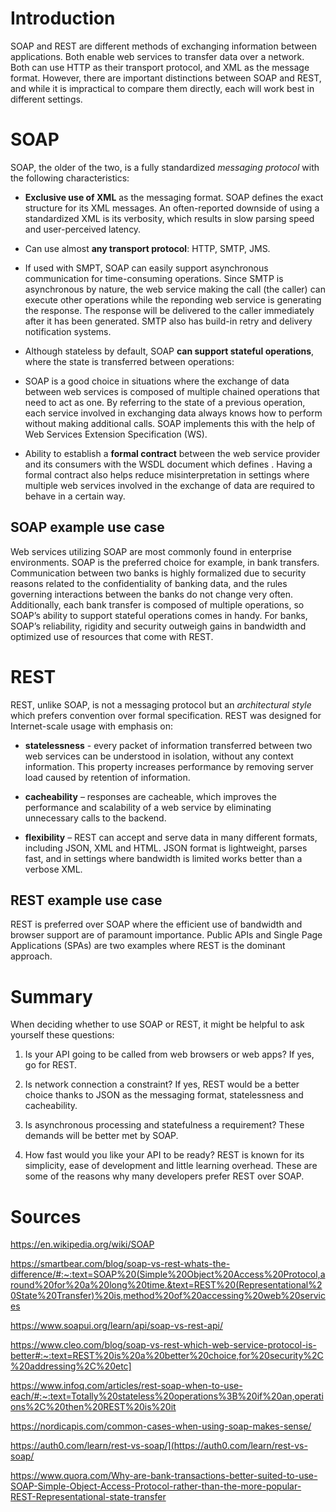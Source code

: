 # Introduction

SOAP and REST are different methods of exchanging information between applications. Both enable web services to transfer data over a network. Both can use HTTP as their transport protocol, and XML as the message format. However, there are important distinctions between SOAP and REST, and while it is impractical to compare them directly, each will work best in different settings.

# SOAP

SOAP, the older of the two, is a fully standardized *messaging protocol* with the following characteristics:

- **Exclusive use of XML** as the messaging format. SOAP defines the exact structure for its XML messages. An often-reported downside of using a standardized XML is its verbosity, which results in slow parsing speed and user-perceived latency.

- Can use almost **any transport protocol**: HTTP, SMTP, JMS.

-  If used with SMPT, SOAP can easily support asynchronous communication  for time-consuming operations. Since SMTP is asynchronous by nature, the web service making the call (the caller) can execute other operations while the reponding web service is generating the response. The response will be delivered to the caller immediately after it has been generated. SMTP also has build-in retry and delivery notification systems.

- Although stateless by default, SOAP **can support stateful operations**, where the state is transferred between operations:

- SOAP is a good choice in situations where the exchange of data between web services is composed of multiple chained operations that need to act as one.  By referring to the state of a previous operation, each service involved in exchanging data always knows how to perform without making additional calls. SOAP implements this with the help of Web Services Extension Specification (WS).

- Ability to establish a **formal contract** between the web service provider and its consumers with the WSDL document which defines . Having a formal contract also helps reduce misinterpretation in settings where multiple web services involved in the exchange of data are required to behave in a certain way.

## SOAP example use case

Web services utilizing SOAP are most commonly found in enterprise environments. SOAP is the preferred choice for example, in bank transfers. Communication between two banks is highly formalized due to security reasons related to the confidentiality of banking data, and the rules governing interactions between the banks do not change very often. Additionally, each bank transfer is composed of multiple operations, so SOAP’s ability to support stateful operations comes in handy. For banks, SOAP’s reliability, rigidity and security outweigh gains in bandwidth and optimized use of resources that come with REST.

# REST

REST, unlike SOAP, is not a messaging protocol but an *architectural style* which prefers convention over formal specification. REST was designed for Internet-scale usage with emphasis on:

- **statelessness** - every packet of information transferred between two web services can be understood in isolation, without any context information. This property increases performance by removing server load caused by retention of information.

- **cacheability** – responses are cacheable, which improves the performance and scalability of a web service by eliminating unnecessary calls to the backend.

- **flexibility** – REST can accept and serve data in many different formats, including JSON, XML and HTML. JSON format is lightweight, parses fast, and in settings where bandwidth is limited works better than a verbose XML.

## REST example use case

REST is preferred over SOAP where the efficient use of bandwidth and browser support are of paramount importance. Public APIs and Single Page Applications (SPAs) are two examples where REST is the dominant approach.

# Summary

When deciding whether to use SOAP or REST, it might be helpful to ask yourself these questions:

1.  Is your API going to be called from web browsers or web apps? If yes, go for REST.

2. Is network connection a constraint? If yes, REST would be a better choice thanks to JSON as the messaging format, statelessness and cacheability.

3. Is asynchronous processing and statefulness a requirement? These demands will be better met by SOAP.

4. How fast would you like your API to be ready? REST is known for its simplicity, ease of development and little learning overhead. These are some of the reasons why many developers prefer REST over SOAP.

  

# Sources

https://en.wikipedia.org/wiki/SOAP

https://smartbear.com/blog/soap-vs-rest-whats-the-difference/#:~:text=SOAP%20(Simple%20Object%20Access%20Protocol,around%20for%20a%20long%20time.&text=REST%20(Representational%20State%20Transfer)%20is,method%20of%20accessing%20web%20services

https://www.soapui.org/learn/api/soap-vs-rest-api/

https://www.cleo.com/blog/soap-vs-rest-which-web-service-protocol-is-better#:~:text=REST%20is%20a%20better%20choice,for%20security%2C%20addressing%2C%20etc]

https://www.infoq.com/articles/rest-soap-when-to-use-each/#:~:text=Totally%20stateless%20operations%3B%20if%20an,operations%2C%20then%20REST%20is%20it

https://nordicapis.com/common-cases-when-using-soap-makes-sense/

https://auth0.com/learn/rest-vs-soap/](https://auth0.com/learn/rest-vs-soap/

https://www.quora.com/Why-are-bank-transactions-better-suited-to-use-SOAP-Simple-Object-Access-Protocol-rather-than-the-more-popular-REST-Representational-state-transfer